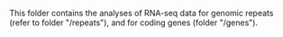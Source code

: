 This folder contains the analyses of RNA-seq data for genomic repeats (refer to folder "/repeats"), and for coding genes (folder "/genes").
